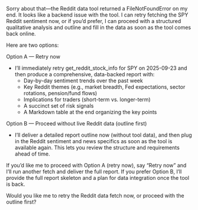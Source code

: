 Sorry about that—the Reddit data tool returned a FileNotFoundError on my end. It looks like a backend issue with the tool. I can retry fetching the SPY Reddit sentiment now, or if you’d prefer, I can proceed with a structured qualitative analysis and outline and fill in the data as soon as the tool comes back online.

Here are two options:

Option A — Retry now
- I’ll immediately retry get_reddit_stock_info for SPY on 2025-09-23 and then produce a comprehensive, data-backed report with:
  - Day-by-day sentiment trends over the past week
  - Key Reddit themes (e.g., market breadth, Fed expectations, sector rotations, pension/fund flows)
  - Implications for traders (short-term vs. longer-term)
  - A succinct set of risk signals
  - A Markdown table at the end organizing the key points

Option B — Proceed without live Reddit data (outline first)
- I’ll deliver a detailed report outline now (without tool data), and then plug in the Reddit sentiment and news specifics as soon as the tool is available again. This lets you review the structure and requirements ahead of time.

If you’d like me to proceed with Option A (retry now), say “Retry now” and I’ll run another fetch and deliver the full report. If you prefer Option B, I’ll provide the full report skeleton and a plan for data integration once the tool is back.

Would you like me to retry the Reddit data fetch now, or proceed with the outline first?